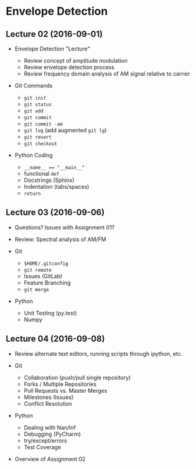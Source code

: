 Envelope Detection
==================

Lecture 02 (2016-09-01)
-----------------------

* Envelope Detection "Lecture"
  + Review concept of amplitude modulation
  + Review envelope detection process
  + Review frequency domain analysis of AM signal relative to carrier

* Git Commands
  + ``git init``
  + ``git status``
  + ``git add``
  + ``git commit``
  + ``git commit -am``
  + ``git log`` (add augmented ``git lg``)
  + ``git revert``
  + ``git checkout``

* Python Coding
  + ``__name__ == "__main__"``
  + functional ``def``
  + Docstrings (Sphinx)
  + Indentation (tabs/spaces)
  + ``return``

Lecture 03 (2016-09-06)
-----------------------

* Questions?  Issues with Assignment 01?

* Review: Spectral analysis of AM/FM

* Git
  + ``$HOME/.gitconfig``
  + ``git remote``
  + Issues (GitLab)
  + Feature Branching
  + ``git merge``

* Python
  + Unit Testing (py.test)
  + Numpy


Lecture 04 (2016-09-08)
-----------------------

* Review alternate text editors, running scripts through ipython, etc.

* Git
  + Collaboration (push/pull single repository)
  + Forks / Multiple Repositories
  + Pull Requests vs. Master Merges
  + Milestones (Issues)
  + Conflict Resolution

* Python
  + Dealing with Nan/Inf
  + Debugging (PyCharm)
  + try/except/errors
  + Test Coverage

* Overview of Assignment 02
